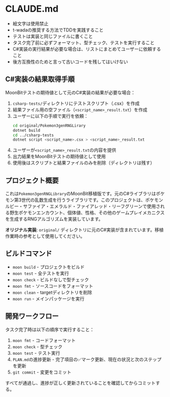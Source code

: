 # CLAUDE.md

- 絵文字は使用禁止
- t-wadaの推奨する方法でTDDを実践すること
- テストは実装と同じファイルに書くこと
- タスク完了前に必ずフォーマット、型チェック、テストを実行すること
- C#実装の実行結果が必要な場合は、リストにまとめてユーザーに依頼すること
- 後方互換性のためと言って古いコードを残してはいけない

## C#実装の結果取得手順

MoonBitテストの期待値として元のC#実装の結果が必要な場合：

1. `csharp-tests/`ディレクトリにテストスクリプト（.csx）を作成
2. 結果ファイル用の空ファイル（`<script_name>_result.txt`）を作成
3. ユーザーに以下の手順で実行を依頼：
   ```bash
   cd original/Pokemon3genRNGLirary
   dotnet build
   cd ../csharp-tests
   dotnet script <script_name>.csx > <script_name>_result.txt
   ```
4. ユーザーが`<script_name>_result.txt`の内容を提供
5. 出力結果をMoonBitテストの期待値として使用
6. 使用後はスクリプトと結果ファイルのみを削除（ディレクトリは残す）

## プロジェクト概要

これは`Pokemon3genRNGLibrary`のMoonBit移植版です。元のC#ライブラリはポケモン第3世代の乱数生成を行うライブラリです。このプロジェクトは、ポケモンルビー・サファイア・エメラルド・ファイアレッド・リーフグリーンで使用される野生ポケモンエンカウント、個体値、性格、その他のゲームプレイメカニクスを生成するRNGアルゴリズムを実装しています。

**オリジナル実装**: `original/` ディレクトリに元のC#実装が含まれています。移植作業時の参考として使用してください。

## ビルドコマンド

- `moon build` - プロジェクトをビルド
- `moon test` - 全テストを実行
- `moon check` - ビルドなしで型チェック
- `moon fmt` - ソースコードをフォーマット
- `moon clean` - targetディレクトリを削除
- `moon run` - メインパッケージを実行

## 開発ワークフロー

タスク完了時は以下の順序で実行すること：

1. `moon fmt` - コードフォーマット
2. `moon check` - 型チェック
3. `moon test` - テスト実行
4. `PLAN.md`の進捗更新 - 完了項目の✅マーク更新、現在の状況と次のステップを更新
5. `git commit` - 変更をコミット

すべてが通過し、進捗が正しく更新されていることを確認してからコミットする。
